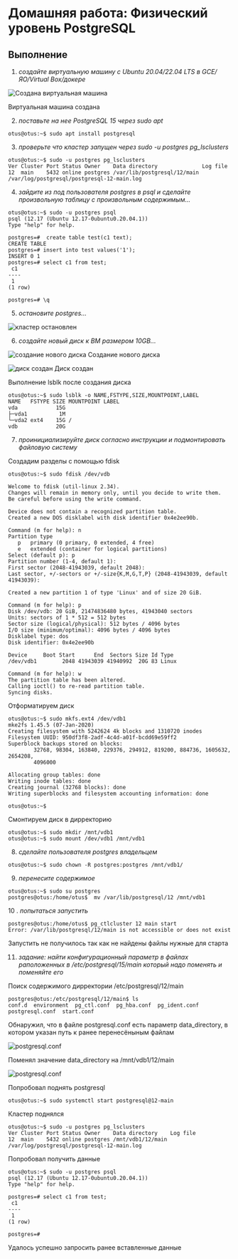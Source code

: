 # Домашняя работа: Физический уровень PostgreSQL
## Выполнение

1. *создайте виртуальную машину c Ubuntu 20.04/22.04 LTS в GCE/ЯО/Virtual Box/докере*

![Создана виртуальная машина](create_vm.png)

Виртуальная машина создана

2. *поставьте на нее PostgreSQL 15 через sudo apt*

```console
otus@otus:~$ sudo apt install postgresql
```

3. *проверьте что кластер запущен через sudo -u postgres pg_lsclusters*


```console
otus@otus:~$ sudo -u postgres pg_lsclusters
Ver Cluster Port Status Owner    Data directory              Log file
12  main    5432 online postgres /var/lib/postgresql/12/main /var/log/postgresql/postgresql-12-main.log
```

4. *зайдите из под пользователя postgres в psql и сделайте произвольную таблицу с произвольным содержимым...*

```console
otus@otus:~$ sudo -u postgres psql
psql (12.17 (Ubuntu 12.17-0ubuntu0.20.04.1))
Type "help" for help.

postgres=#  create table test(c1 text);
CREATE TABLE
postgres=# insert into test values('1');
INSERT 0 1
postgres=# select c1 from test;
 c1
----
 1
(1 row)

postgres=# \q
```

5. *остановите postgres...*

![кластер остановлен](pg_stop.png)

6. *создайте новый диск к ВМ размером 10GB...*

![создание нового диска](create_new_disk.png)
Создание нового диска

![диск создан](disk_created.png)
Диск создан

Выполнение lsblk после создания диска

```console1
otus@otus:~$ sudo lsblk -o NAME,FSTYPE,SIZE,MOUNTPOINT,LABEL
NAME   FSTYPE SIZE MOUNTPOINT LABEL
vda            15G
├─vda1          1M
└─vda2 ext4    15G /
vdb            20G
```

7. *проинициализируйте диск согласно инструкции и подмонтировать файловую систему*

Создадим разделы с помощью fdisk

```console1
otus@otus:~$ sudo fdisk /dev/vdb

Welcome to fdisk (util-linux 2.34).
Changes will remain in memory only, until you decide to write them.
Be careful before using the write command.

Device does not contain a recognized partition table.
Created a new DOS disklabel with disk identifier 0x4e2ee90b.

Command (m for help): n
Partition type
   p   primary (0 primary, 0 extended, 4 free)
   e   extended (container for logical partitions)
Select (default p): p
Partition number (1-4, default 1):
First sector (2048-41943039, default 2048):
Last sector, +/-sectors or +/-size{K,M,G,T,P} (2048-41943039, default 41943039):

Created a new partition 1 of type 'Linux' and of size 20 GiB.

Command (m for help): p
Disk /dev/vdb: 20 GiB, 21474836480 bytes, 41943040 sectors
Units: sectors of 1 * 512 = 512 bytes
Sector size (logical/physical): 512 bytes / 4096 bytes
I/O size (minimum/optimal): 4096 bytes / 4096 bytes
Disklabel type: dos
Disk identifier: 0x4e2ee90b

Device     Boot Start      End  Sectors Size Id Type
/dev/vdb1        2048 41943039 41940992  20G 83 Linux

Command (m for help): w
The partition table has been altered.
Calling ioctl() to re-read partition table.
Syncing disks.
```

Отформатируем диск

```console
otus@otus:~$ sudo mkfs.ext4 /dev/vdb1
mke2fs 1.45.5 (07-Jan-2020)
Creating filesystem with 5242624 4k blocks and 1310720 inodes
Filesystem UUID: 950df3f8-2adf-4c4d-a01f-bcdd69e59ff2
Superblock backups stored on blocks:
        32768, 98304, 163840, 229376, 294912, 819200, 884736, 1605632, 2654208,
        4096000

Allocating group tables: done
Writing inode tables: done
Creating journal (32768 blocks): done
Writing superblocks and filesystem accounting information: done

otus@otus:~$
```

Смонтируем диск в дирректорию

```console
otus@otus:~$ sudo mkdir /mnt/vdb1
otus@otus:~$ sudo mount /dev/vdb1 /mnt/vdb1
```

8. *сделайте пользователя postgres владельцем*

```console
otus@otus:~$ sudo chown -R postgres:postgres /mnt/vdb1/
```

9. *перенесите содержимое*

```console
otus@otus:~$ sudo su postgres
postgres@otus:/home/otus$  mv /var/lib/postgresql/12 /mnt/vdb1
```

10 . *попытаться запустить*

```console
postgres@otus:/home/otus$ pg_ctlcluster 12 main start
Error: /var/lib/postgresql/12/main is not accessible or does not exist
```
Запустить не получилось так как не найдены файлы нужные для старта


11. *задание: найти конфигурационный параметр в файлах раположенных в /etc/postgresql/15/main который надо поменять и поменяйте его*

Поиск содержимого дирректории /etc/postgresql/12/main

```console
postgres@otus:/etc/postgresql/12/main$ ls
conf.d  environment  pg_ctl.conf  pg_hba.conf  pg_ident.conf  postgresql.conf  start.conf
```

Обнаружил, что в файле postgresql.conf есть параметр data_directory, в котором указан путь к ранее перенесёныным файлам

![postgresql.conf](postgresql_conf_before_edit.png)

Поменял значение data_directory на /mnt/vdb1/12/main

![postgresql.conf](postgresql_conf_after_edit.png)

Попробовал поднять postgresql

```console
otus@otus:~$ sudo systemctl start postgresql@12-main
```

Кластер поднялся

```console
otus@otus:~$ sudo -u postgres pg_lsclusters
Ver Cluster Port Status Owner    Data directory    Log file
12  main    5432 online postgres /mnt/vdb1/12/main /var/log/postgresql/postgresql-12-main.log
```

Попробовал получить данные

```console
otus@otus:~$ sudo -u postgres psql
psql (12.17 (Ubuntu 12.17-0ubuntu0.20.04.1))
Type "help" for help.

postgres=# select c1 from test;
 c1
----
 1
(1 row)

postgres=#
```

Удалось успешно запросить ранее вставленные данные
